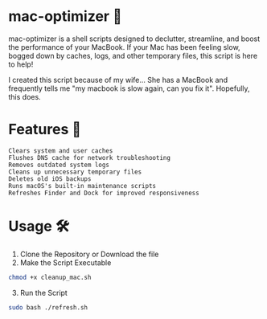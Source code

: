 # mac-optimizer 🚀

mac-optimizer is a shell scripts designed to declutter, streamline, and boost the performance of your MacBook. If your Mac has been feeling slow, bogged down by caches, logs, and other temporary files, this script is here to help!

I created this script because of my wife... She has a MacBook and frequently tells me "my macbook is slow again, can you fix it". Hopefully, this does.

# Features 🎯

```
Clears system and user caches
Flushes DNS cache for network troubleshooting
Removes outdated system logs
Cleans up unnecessary temporary files
Deletes old iOS backups
Runs macOS's built-in maintenance scripts
Refreshes Finder and Dock for improved responsiveness
```

# Usage 🛠️
1. Clone the Repository or Download the file
2. Make the Script Executable
```bash
chmod +x cleanup_mac.sh
```
3. Run the Script
```bash
sudo bash ./refresh.sh
```